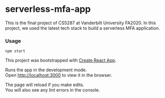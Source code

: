 # serverless-mfa-app

This is the final project of CS5287 at Vanderbilt University FA2020. In this project, we used the latest tech stack to build a serverless MFA application.

### Usage

`npm start`

This project was bootstrapped with [Create React App](https://github.com/facebook/create-react-app).

Runs the app in the development mode.\
Open [http://localhost:3000](http://localhost:3000) to view it in the browser.

The page will reload if you make edits.\
You will also see any lint errors in the console.
